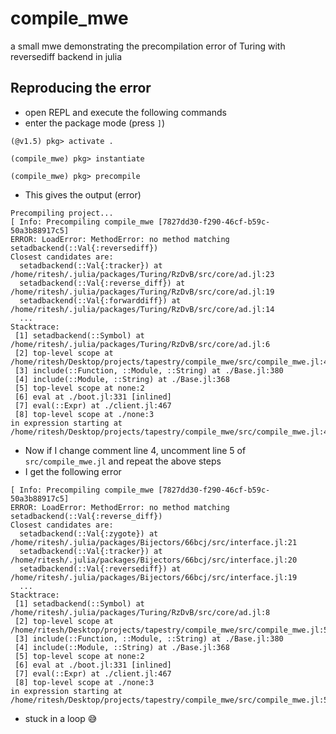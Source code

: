 # compile_mwe
a small mwe demonstrating the precompilation error of Turing with reversediff backend in julia

## Reproducing the error
* open REPL and execute the following commands
* enter the package mode (press `]`)
```
(@v1.5) pkg> activate .
```
```
(compile_mwe) pkg> instantiate
```
```
(compile_mwe) pkg> precompile
```
* This gives the output (error)
```
Precompiling project...
[ Info: Precompiling compile_mwe [7827dd30-f290-46cf-b59c-50a3b88917c5]
ERROR: LoadError: MethodError: no method matching setadbackend(::Val{:reversediff})
Closest candidates are:
  setadbackend(::Val{:tracker}) at /home/ritesh/.julia/packages/Turing/RzDvB/src/core/ad.jl:23
  setadbackend(::Val{:reverse_diff}) at /home/ritesh/.julia/packages/Turing/RzDvB/src/core/ad.jl:19
  setadbackend(::Val{:forwarddiff}) at /home/ritesh/.julia/packages/Turing/RzDvB/src/core/ad.jl:14
  ...
Stacktrace:
 [1] setadbackend(::Symbol) at /home/ritesh/.julia/packages/Turing/RzDvB/src/core/ad.jl:6
 [2] top-level scope at /home/ritesh/Desktop/projects/tapestry/compile_mwe/src/compile_mwe.jl:4
 [3] include(::Function, ::Module, ::String) at ./Base.jl:380
 [4] include(::Module, ::String) at ./Base.jl:368
 [5] top-level scope at none:2
 [6] eval at ./boot.jl:331 [inlined]
 [7] eval(::Expr) at ./client.jl:467
 [8] top-level scope at ./none:3
in expression starting at /home/ritesh/Desktop/projects/tapestry/compile_mwe/src/compile_mwe.jl:4
```
* Now if I change comment line 4, uncomment line 5 of `src/compile_mwe.jl` and repeat the above steps 
* I get the following error
```
[ Info: Precompiling compile_mwe [7827dd30-f290-46cf-b59c-50a3b88917c5]
ERROR: LoadError: MethodError: no method matching setadbackend(::Val{:reverse_diff})
Closest candidates are:
  setadbackend(::Val{:zygote}) at /home/ritesh/.julia/packages/Bijectors/66bcj/src/interface.jl:21
  setadbackend(::Val{:tracker}) at /home/ritesh/.julia/packages/Bijectors/66bcj/src/interface.jl:20
  setadbackend(::Val{:reversediff}) at /home/ritesh/.julia/packages/Bijectors/66bcj/src/interface.jl:19
  ...
Stacktrace:
 [1] setadbackend(::Symbol) at /home/ritesh/.julia/packages/Turing/RzDvB/src/core/ad.jl:8
 [2] top-level scope at /home/ritesh/Desktop/projects/tapestry/compile_mwe/src/compile_mwe.jl:5
 [3] include(::Function, ::Module, ::String) at ./Base.jl:380
 [4] include(::Module, ::String) at ./Base.jl:368
 [5] top-level scope at none:2
 [6] eval at ./boot.jl:331 [inlined]
 [7] eval(::Expr) at ./client.jl:467
 [8] top-level scope at ./none:3
in expression starting at /home/ritesh/Desktop/projects/tapestry/compile_mwe/src/compile_mwe.jl:5
```
* stuck in a loop 😅